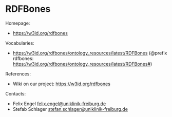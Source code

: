 RDFBones
====

Homepage:
* https://w3id.org/rdfbones

Vocabularies:
* https://w3id.org/rdfbones/ontology_resources/latest/RDFBones (@prefix rdfbones: https://w3id.org/rdfbones/ontology_resources/latest/RDFBones#)

References:
* Wiki on our project: https://w3id.org/rdfbones

Contacts: 
* Felix Engel <felix.engel@uniklinik-freiburg.de>
* Stefab Schlager <stefan.schlager@uniklinik-freiburg.de>
